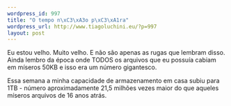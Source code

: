 ```yaml
--- 
wordpress_id: 997
title: "O tempo n\xC3\xA3o p\xC3\xA1ra"
wordpress_url: http://www.tiagoluchini.eu/?p=997
layout: post
---
```

Eu estou velho. Muito velho. E não são apenas as rugas que lembram disso. Ainda lembro da época onde TODOS os arquivos que eu possuía cabiam em míseros 50KB e isso era um número gigantesco.

Essa semana a minha capacidade de armazenamento em casa subiu para 1TB - número aproximadamente 21,5 milhões vezes maior do que aqueles míseros arquivos de 16 anos atrás.
